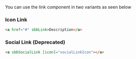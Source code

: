 You can use the link component in two variants as seen below

### Icon Link

```html
<a href="#" sbbLink>Description</a>
```

### Social Link (Deprecated)

```html
<a sbbSocialLink [icon]="socialLinkIcon"></a>
```
